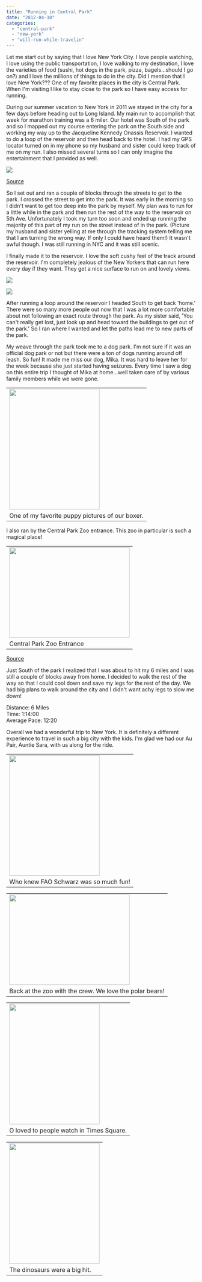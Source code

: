 ```yaml
---
title: "Running in Central Park"
date: "2012-04-10"
categories: 
  - "central-park"
  - "new-york"
  - "will-run-while-travelin"
---
```


Let me start out by saying that I love New York City. I love people watching, I love using the public transportation, I love walking to my destination, I love the varieties of food (sushi, hot dogs in the park, pizza, bagels...should I go on?) and I love the millions of things to do in the city. Did I mention that I love New York??? One of my favorite places in the city is Central Park. When I'm visiting I like to stay close to the park so I have easy access for running.   
  
  
During our summer vacation to New York in 2011 we stayed in the city for a few days before heading out to Long Island. My main run to accomplish that week for marathon training was a 6 miler. Our hotel was South of the park and so I mapped out my course entering the park on the South side and working my way up to the Jacqueline Kennedy Onassis Reservoir. I wanted to do a loop of the reservoir and then head back to the hotel. I had my GPS locator turned on in my phone so my husband and sister could keep track of me on my run. I also missed several turns so I can only imagine the entertainment that I provided as well.  

[![](images/centralparkmap.jpg)](http://amotherspace.net/wp-content/uploads/2012/04/centralparkmap1.jpg)

[Source](http://www.google.com/imgres?hl=en&sa=X&biw=1024&bih=653&tbm=isch&prmd=imvns&tbnid=8mGSh1WP0_fnnM:&imgrefurl=http://gonyc.about.com/od/maps/l/blcentralpark.htm&docid=V9qZuRjbjqBZGM&imgurl=http://0.tqn.com/d/gonyc/1/0/U/1/centralparkmap.jpg&w=400&h=1075&ei=geWBT4mzE-u62gWDoeiXBw&zoom=1&iact=hc&vpx=92&vpy=59&dur=6120&hovh=368&hovw=137&tx=78&ty=394&sig=116523582734628439780&page=1&tbnh=167&tbnw=62&start=0&ndsp=21&ved=1t:429,r:0,s:0,i:70)

So I set out and ran a couple of blocks through the streets to get to the park. I crossed the street to get into the park. It was early in the morning so I didn't want to get too deep into the park by myself. My plan was to run for a little while in the park and then run the rest of the way to the reservoir on 5th Ave. Unfortunately I took my turn too soon and ended up running the majority of this part of my run on the street instead of in the park. (Picture my husband and sister yelling at me through the tracking system telling me that I am turning the wrong way. If only I could have heard them!) It wasn't awful though. I was still running in NYC and it was still scenic.   
  
  
I finally made it to the reservoir. I love the soft cushy feel of the track around the reservoir. I'm completely jealous of the New Yorkers that can run here every day if they want. They get a nice surface to run on and lovely views.  

[![](images/IMG_20110711_082725.jpg)](http://amotherspace.net/wp-content/uploads/2012/04/IMG_20110711_0827251.jpg)

  

[![](images/IMG_20110711_082312.jpg)](http://amotherspace.net/wp-content/uploads/2012/04/IMG_20110711_0823121.jpg)

After running a loop around the reservoir I headed South to get back 'home.' There were so many more people out now that I was a lot more comfortable about not following an exact route through the park. As my sister said, 'You can't really get lost, just look up and head toward the buildings to get out of the park.' So I ran where I wanted and let the paths lead me to new parts of the park.   
  
  
My weave through the park took me to a dog park. I'm not sure if it was an official dog park or not but there were a ton of dogs running around off leash. So fun! It made me miss our dog, Mika. It was hard to leave her for the week because she just started having seizures. Every time I saw a dog on this entire trip I thought of Mika at home...well taken care of by various family members while we were gone.   

<table align="center" cellpadding="0" cellspacing="0"><tbody><tr><td><a href="http://amotherspace.net/wp-content/uploads/2012/04/2081780572211.jpg" imageanchor="1"><img border="0" height="320" src="images/208178057221.jpg" width="240"></a></td></tr><tr><td><span>One of my favorite puppy pictures of our boxer.</span></td></tr></tbody></table>

I also ran by the Central Park Zoo entrance. This zoo in particular is such a magical place!   
  
  

<table align="center" cellpadding="0" cellspacing="0"><tbody><tr><td><img height="240" src="images/2.1277579875.zoo-entrance-central-park.jpg" width="320"></td></tr><tr><td><span>Central Park Zoo Entrance</span></td></tr></tbody></table>

[Source](http://blog.travelpod.com/travel-photo/mauropinho/2/1277579875/zoo-entrance---central-park.jpg/tpod.html)

  

Just South of the park I realized that I was about to hit my 6 miles and I was still a couple of blocks away from home. I decided to walk the rest of the way so that I could cool down and save my legs for the rest of the day. We had big plans to walk around the city and I didn't want achy legs to slow me down!

  

Distance: 6 Miles  
Time: 1:14:00  
Average Pace: 12:20  
  
  
Overall we had a wonderful trip to New York. It is definitely a different experience to travel in such a big city with the kids. I'm glad we had our Au Pair, Auntie Sara, with us along for the ride.   

<table align="center" cellpadding="0" cellspacing="0"><tbody><tr><td><a href="http://amotherspace.net/wp-content/uploads/2012/04/IMG_25411.jpg" imageanchor="1"><img border="0" height="320" src="images/IMG_2541.jpg" width="240"></a></td></tr><tr><td><span>Who knew FAO Schwarz was so much fun!</span></td></tr></tbody></table>

  

<table align="center" cellpadding="0" cellspacing="0"><tbody><tr><td><a href="http://amotherspace.net/wp-content/uploads/2012/04/IMG_25671.jpg" imageanchor="1"><img border="0" height="240" src="images/IMG_2567.jpg" width="320"></a></td></tr><tr><td><span>Back at the zoo with the crew. We love the polar bears!</span></td></tr></tbody></table>

  

<table align="center" cellpadding="0" cellspacing="0"><tbody><tr><td><a href="http://amotherspace.net/wp-content/uploads/2012/04/IMG_25701.jpg" imageanchor="1"><img border="0" height="320" src="images/IMG_2570.jpg" width="240"></a></td></tr><tr><td><span>O loved to people watch in Times Square.</span></td></tr></tbody></table>

  

<table align="center" cellpadding="0" cellspacing="0"><tbody><tr><td><a href="http://amotherspace.net/wp-content/uploads/2012/04/IMG_25981.jpg" imageanchor="1"><img border="0" height="320" src="images/IMG_2598.jpg" width="240"></a></td></tr><tr><td><span>The dinosaurs were a big hit.</span></td></tr></tbody></table>
